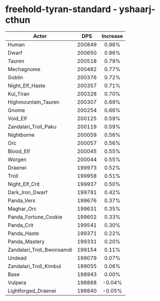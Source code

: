 # freehold-tyran-standard - yshaarj-cthun
| Actor | DPS | Increase |
|---|:---:|:---:|
|Human|200849|0.96%|
|Dwarf|200650|0.86%|
|Tauren|200518|0.79%|
|Mechagnome|200482|0.77%|
|Goblin|200376|0.72%|
|Night_Elf_Haste|200357|0.71%|
|Kul_Tiran|200328|0.70%|
|Highmountain_Tauren|200307|0.69%|
|Gnome|200254|0.66%|
|Void_Elf|200125|0.59%|
|Zandalari_Troll_Paku|200119|0.59%|
|Nightborne|200059|0.56%|
|Orc|200057|0.56%|
|Blood_Elf|200045|0.55%|
|Worgen|200044|0.55%|
|Draenei|199973|0.52%|
|Troll|199958|0.51%|
|Night_Elf_Crit|199937|0.50%|
|Dark_Iron_Dwarf|199781|0.42%|
|Panda_Vers|199676|0.37%|
|Maghar_Orc|199631|0.35%|
|Panda_Fortune_Cookie|199602|0.33%|
|Panda_Crit|199541|0.30%|
|Panda_Haste|199371|0.22%|
|Panda_Mastery|199331|0.20%|
|Zandalari_Troll_Bwonsamdi|199154|0.11%|
|Undead|199079|0.07%|
|Zandalari_Troll_Kimbul|199055|0.06%|
|Base|198943|0.00%|
|Vulpera|198868|-0.04%|
|Lightforged_Draenei|198840|-0.05%|
